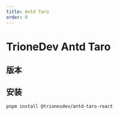 ```yaml
---
title: Antd Taro
order: 0
---
```

# TrioneDev Antd Taro 

## 版本

## 安装
```shell
pnpm install @trionesdev/antd-taro-react
```
